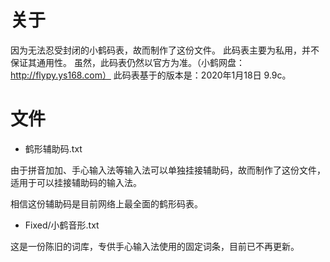 # 关于
因为无法忍受封闭的小鹤码表，故而制作了这份文件。
此码表主要为私用，并不保证其通用性。
虽然，此码表仍然以官方为准。（小鹤网盘：http://flypy.ys168.com）
此码表基于的版本是：2020年1月18日 9.9c。


# 文件
- 鹤形辅助码.txt

由于拼音加加、手心输入法等输入法可以单独挂接辅助码，故而制作了这份文件，适用于可以挂接辅助码的输入法。

相信这份辅助码是目前网络上最全面的鹤形码表。

- Fixed/小鹤音形.txt

这是一份陈旧的词库，专供手心输入法使用的固定词条，目前已不再更新。


